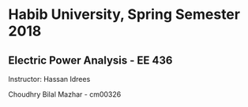 # Habib University, Spring Semester 2018 
## Electric Power Analysis - EE 436

Instructor: Hassan Idrees

Choudhry Bilal Mazhar - cm00326

